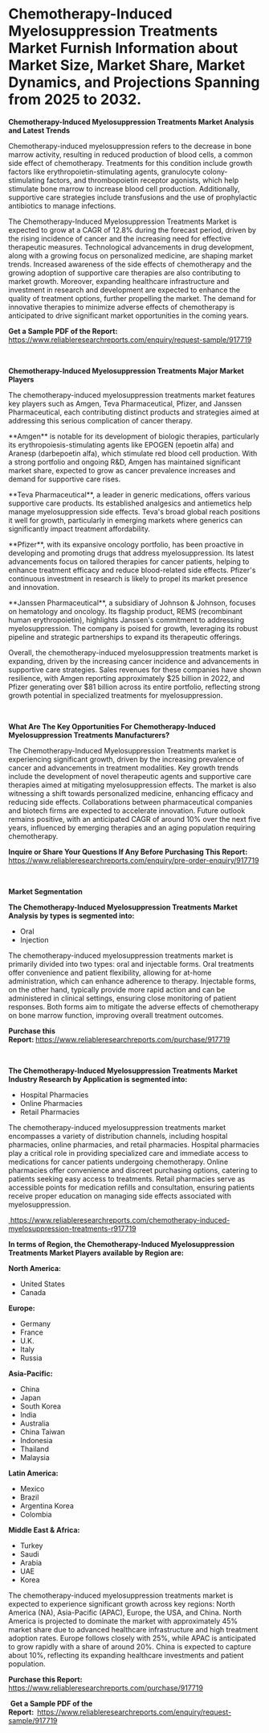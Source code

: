 <p><h1>Chemotherapy-Induced Myelosuppression Treatments Market Furnish Information about Market Size, Market Share, Market Dynamics, and Projections Spanning from 2025 to 2032.</h1></p><p><strong>Chemotherapy-Induced Myelosuppression Treatments Market Analysis and Latest Trends</strong></p>
<p><p>Chemotherapy-induced myelosuppression refers to the decrease in bone marrow activity, resulting in reduced production of blood cells, a common side effect of chemotherapy. Treatments for this condition include growth factors like erythropoietin-stimulating agents, granulocyte colony-stimulating factors, and thrombopoietin receptor agonists, which help stimulate bone marrow to increase blood cell production. Additionally, supportive care strategies include transfusions and the use of prophylactic antibiotics to manage infections.</p><p>The Chemotherapy-Induced Myelosuppression Treatments Market is expected to grow at a CAGR of 12.8% during the forecast period, driven by the rising incidence of cancer and the increasing need for effective therapeutic measures. Technological advancements in drug development, along with a growing focus on personalized medicine, are shaping market trends. Increased awareness of the side effects of chemotherapy and the growing adoption of supportive care therapies are also contributing to market growth. Moreover, expanding healthcare infrastructure and investment in research and development are expected to enhance the quality of treatment options, further propelling the market. The demand for innovative therapies to minimize adverse effects of chemotherapy is anticipated to drive significant market opportunities in the coming years.</p></p>
<p><strong>Get a Sample PDF of the Report:&nbsp;</strong> <a href="https://www.reliableresearchreports.com/enquiry/request-sample/917719?utm_campaign=3108&utm_medium=2&utm_source=Github&utm_content=ia&utm_term=13042025&utm_id=chemotherapy-induced-myelosuppression-treatments">https://www.reliableresearchreports.com/enquiry/request-sample/917719</a></p>
<p>&nbsp;</p>
<p><strong>Chemotherapy-Induced Myelosuppression Treatments Major Market Players</strong></p>
<p><p>The chemotherapy-induced myelosuppression treatments market features key players such as Amgen, Teva Pharmaceutical, Pfizer, and Janssen Pharmaceutical, each contributing distinct products and strategies aimed at addressing this serious complication of cancer therapy.</p><p>**Amgen** is notable for its development of biologic therapies, particularly its erythropoiesis-stimulating agents like EPOGEN (epoetin alfa) and Aranesp (darbepoetin alfa), which stimulate red blood cell production. With a strong portfolio and ongoing R&D, Amgen has maintained significant market share, expected to grow as cancer prevalence increases and demand for supportive care rises.</p><p>**Teva Pharmaceutical**, a leader in generic medications, offers various supportive care products. Its established analgesics and antiemetics help manage myelosuppression side effects. Teva's broad global reach positions it well for growth, particularly in emerging markets where generics can significantly impact treatment affordability.</p><p>**Pfizer**, with its expansive oncology portfolio, has been proactive in developing and promoting drugs that address myelosuppression. Its latest advancements focus on tailored therapies for cancer patients, helping to enhance treatment efficacy and reduce blood-related side effects. Pfizer's continuous investment in research is likely to propel its market presence and innovation.</p><p>**Janssen Pharmaceutical**, a subsidiary of Johnson & Johnson, focuses on hematology and oncology. Its flagship product, REMS (recombinant human erythropoietin), highlights Janssen's commitment to addressing myelosuppression. The company is poised for growth, leveraging its robust pipeline and strategic partnerships to expand its therapeutic offerings.</p><p>Overall, the chemotherapy-induced myelosuppression treatments market is expanding, driven by the increasing cancer incidence and advancements in supportive care strategies. Sales revenues for these companies have shown resilience, with Amgen reporting approximately $25 billion in 2022, and Pfizer generating over $81 billion across its entire portfolio, reflecting strong growth potential in specialized treatments for myelosuppression.</p></p>
<p>&nbsp;</p>
<p><strong>What Are The Key Opportunities For Chemotherapy-Induced Myelosuppression Treatments Manufacturers?</strong></p>
<p><p>The Chemotherapy-Induced Myelosuppression Treatments market is experiencing significant growth, driven by the increasing prevalence of cancer and advancements in treatment modalities. Key growth trends include the development of novel therapeutic agents and supportive care therapies aimed at mitigating myelosuppression effects. The market is also witnessing a shift towards personalized medicine, enhancing efficacy and reducing side effects. Collaborations between pharmaceutical companies and biotech firms are expected to accelerate innovation. Future outlook remains positive, with an anticipated CAGR of around 10% over the next five years, influenced by emerging therapies and an aging population requiring chemotherapy.</p></p>
<p><strong>Inquire or Share Your Questions If Any Before Purchasing This Report:</strong> <a href="https://www.reliableresearchreports.com/enquiry/pre-order-enquiry/917719?utm_campaign=3108&utm_medium=2&utm_source=Github&utm_content=ia&utm_term=13042025&utm_id=chemotherapy-induced-myelosuppression-treatments">https://www.reliableresearchreports.com/enquiry/pre-order-enquiry/917719</a></p>
<p>&nbsp;</p>
<p><strong>Market Segmentation</strong></p>
<p><strong>The Chemotherapy-Induced Myelosuppression Treatments Market Analysis by types is segmented into:</strong></p>
<p><ul><li>Oral</li><li>Injection</li></ul></p>
<p><p>The chemotherapy-induced myelosuppression treatments market is primarily divided into two types: oral and injectable forms. Oral treatments offer convenience and patient flexibility, allowing for at-home administration, which can enhance adherence to therapy. Injectable forms, on the other hand, typically provide more rapid action and can be administered in clinical settings, ensuring close monitoring of patient responses. Both forms aim to mitigate the adverse effects of chemotherapy on bone marrow function, improving overall treatment outcomes.</p></p>
<p><strong>Purchase this Report:&nbsp;</strong><a href="https://www.reliableresearchreports.com/purchase/917719?utm_campaign=3108&utm_medium=2&utm_source=Github&utm_content=ia&utm_term=13042025&utm_id=chemotherapy-induced-myelosuppression-treatments">https://www.reliableresearchreports.com/purchase/917719</a></p>
<p>&nbsp;</p>
<p><strong>The Chemotherapy-Induced Myelosuppression Treatments Market Industry Research by Application is segmented into:</strong></p>
<p><ul><li>Hospital Pharmacies</li><li>Online Pharmacies</li><li>Retail Pharmacies</li></ul></p>
<p><p>The chemotherapy-induced myelosuppression treatments market encompasses a variety of distribution channels, including hospital pharmacies, online pharmacies, and retail pharmacies. Hospital pharmacies play a critical role in providing specialized care and immediate access to medications for cancer patients undergoing chemotherapy. Online pharmacies offer convenience and discreet purchasing options, catering to patients seeking easy access to treatments. Retail pharmacies serve as accessible points for medication refills and consultation, ensuring patients receive proper education on managing side effects associated with myelosuppression.</p></p>
<p><a href="https://www.reliableresearchreports.com/chemotherapy-induced-myelosuppression-treatments-r917719?utm_campaign=3108&utm_medium=2&utm_source=Github&utm_content=ia&utm_term=13042025&utm_id=chemotherapy-induced-myelosuppression-treatments">&nbsp;https://www.reliableresearchreports.com/chemotherapy-induced-myelosuppression-treatments-r917719</a></p>
<p><strong>In terms of Region, the Chemotherapy-Induced Myelosuppression Treatments Market Players available by Region are:</strong></p>
<p>
    <p> <strong> North America: </strong>
        <ul>
            <li>United States</li>
            <li>Canada</li>
        </ul>
        </p> 
    <p> <strong> Europe: </strong>
        <ul>
            <li>Germany</li>
            <li>France</li>
            <li>U.K.</li>
            <li>Italy</li>
            <li>Russia</li>
        </ul>
        </p> 
    <p> <strong> Asia-Pacific: </strong>
        <ul>
            <li>China</li>
            <li>Japan</li>
            <li>South Korea</li>
            <li>India</li>
            <li>Australia</li>
            <li>China Taiwan</li>
            <li>Indonesia</li>
            <li>Thailand</li>
            <li>Malaysia</li>
        </ul>
        </p> 
    <p> <strong> Latin America: </strong>
        <ul>
            <li>Mexico</li>
            <li>Brazil</li>
            <li>Argentina Korea</li>
            <li>Colombia</li>
        </ul>
        </p> 
    <p> <strong> Middle East & Africa: </strong>
        <ul>
            <li>Turkey</li>
            <li>Saudi</li>
            <li>Arabia</li>
            <li>UAE</li>
            <li>Korea</li>
        </ul>
    </p>
    </p>
<p><p>The chemotherapy-induced myelosuppression treatments market is expected to experience significant growth across key regions: North America (NA), Asia-Pacific (APAC), Europe, the USA, and China. North America is projected to dominate the market with approximately 45% market share due to advanced healthcare infrastructure and high treatment adoption rates. Europe follows closely with 25%, while APAC is anticipated to grow rapidly with a share of around 20%. China is expected to capture about 10%, reflecting its expanding healthcare investments and patient population.</p></p>
<p><strong>Purchase this Report: </strong><a href="https://www.reliableresearchreports.com/purchase/917719?utm_campaign=3108&utm_medium=2&utm_source=Github&utm_content=ia&utm_term=13042025&utm_id=chemotherapy-induced-myelosuppression-treatments">https://www.reliableresearchreports.com/purchase/917719</a></p>
<p>&nbsp;<strong>Get a Sample PDF of the Report:&nbsp;&nbsp;</strong><a href="https://www.reliableresearchreports.com/enquiry/request-sample/917719?utm_campaign=3108&utm_medium=2&utm_source=Github&utm_content=ia&utm_term=13042025&utm_id=chemotherapy-induced-myelosuppression-treatments">https://www.reliableresearchreports.com/enquiry/request-sample/917719</a></p>
<p><strong></strong></p>
<p><p></p><p></p><p></p></p>